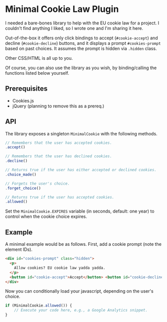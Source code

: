 # Minimal Cookie Law Plugin #

I needed a bare-bones library to help with the EU cookie law for a project. I couldn't find anything I liked, 
so I wrote one and I'm sharing it here.

Out-of-the-box it offers only click bindings to accept (`#cookie-accept`) and decline (`#cookie-decline`) buttons, 
and it displays a prompt `#cookies-prompt` based on past choices. It assumes the prompt is hidden via `.hidden` class.

Other CSS/HTML is all up to you.

Of course, you can also use the library as you wish, by binding/calling the functions listed below yourself.

## Prerequisites ##

- Cookies.js
- jQuery (planning to remove this as a prereq.)

## API ##

The library exposes a singleton `MinimalCookie` with the following methods.

```javascript
// Remembers that the user has accepted cookies.
.accept()
```

```javascript
// Remembers that the user has declined cookies.
.decline()
```

```javascript
// Returns true if the user has either accepted or declined cookies.
.choice_made()
```

```javascript
// Forgets the user's choice.
.forget_choice()
```

```javascript
// Returns true if the user has accepted cookies.
.allowed()
```

Set the `MinimalCookie.EXPIRES` variable (in seconds, default: one year) to control when the cookie choice expires. 

## Example ##

A minimal example would be as follows. First, add a cookie prompt (note the element IDs).

```html
<div id="cookies-prompt" class="hidden">
  <p>
    Allow cookies? EU cookie law yadda yadda.
  </p>
  <button id="cookie-accept">Accept</button> <button id="cookie-decline">Decline</button>
</div>
```

Now you can conditionally load your javascript, depending on the user's choice.

```javascript
if (MinimalCookie.allowed()) {
    // Execute your code here, e.g., a Google Analytics snippet.
}
```
